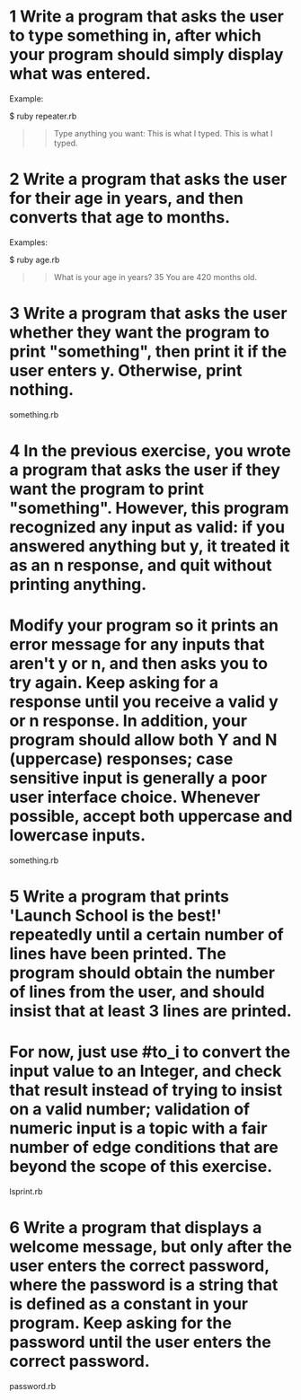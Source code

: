 # 1 Write a program that asks the user to type something in, after which your program should simply display what was entered.

Example:

$ ruby repeater.rb
>> Type anything you want:
This is what I typed.
This is what I typed.

# 2 Write a program that asks the user for their age in years, and then converts that age to months.

Examples:

$ ruby age.rb
>> What is your age in years?
35
You are 420 months old.

# 3 Write a program that asks the user whether they want the program to print "something", then print it if the user enters y. Otherwise, print nothing.

something.rb

# 4 In the previous exercise, you wrote a program that asks the user if they want the program to print "something". However, this program recognized any input as valid: if you answered anything but y, it treated it as an n response, and quit without printing anything.

# Modify your program so it prints an error message for any inputs that aren't y or n, and then asks you to try again. Keep asking for a response until you receive a valid y or n response. In addition, your program should allow both Y and N (uppercase) responses; case sensitive input is generally a poor user interface choice. Whenever possible, accept both uppercase and lowercase inputs.

something.rb

# 5 Write a program that prints 'Launch School is the best!' repeatedly until a certain number of lines have been printed. The program should obtain the number of lines from the user, and should insist that at least 3 lines are printed.

# For now, just use #to_i to convert the input value to an Integer, and check that result instead of trying to insist on a valid number; validation of numeric input is a topic with a fair number of edge conditions that are beyond the scope of this exercise.

lsprint.rb

# 6 Write a program that displays a welcome message, but only after the user enters the correct password, where the password is a string that is defined as a constant in your program. Keep asking for the password until the user enters the correct password.

password.rb